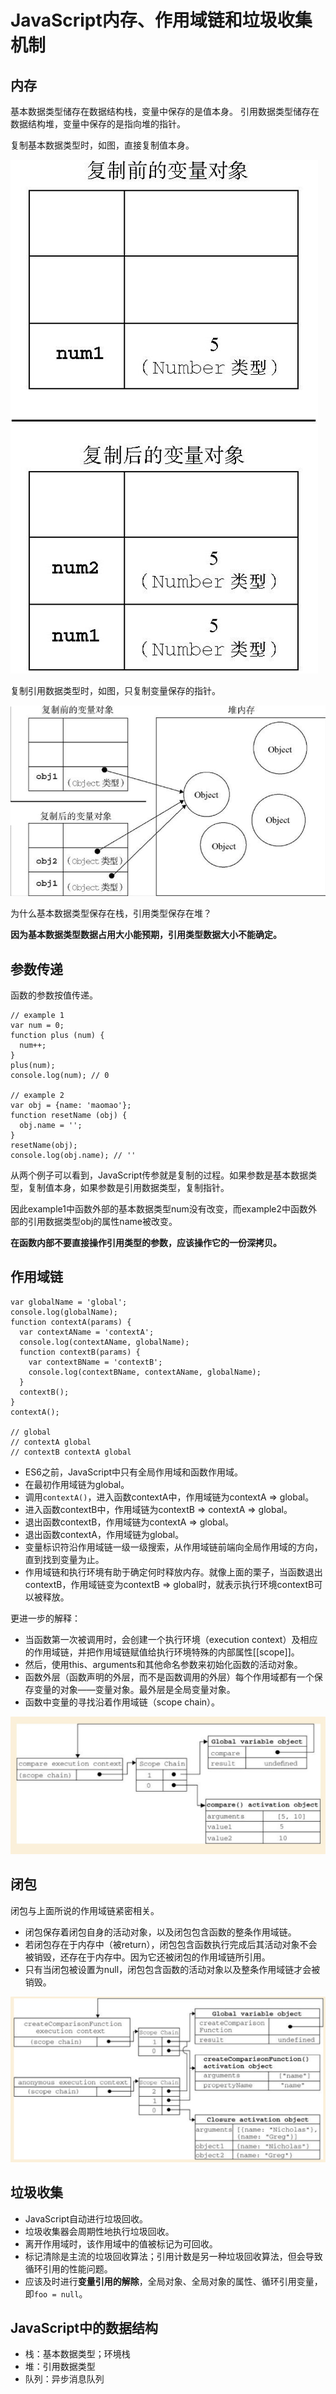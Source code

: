 # JavaScript内存、作用域链和垃圾收集机制

## 内存

基本数据类型储存在数据结构栈，变量中保存的是值本身。
引用数据类型储存在数据结构堆，变量中保存的是指向堆的指针。

复制基本数据类型时，如图，直接复制值本身。

![](/assets/basic-data-type.png)

复制引用数据类型时，如图，只复制变量保存的指针。

![](/assets/reference-data-type.png)

为什么基本数据类型保存在栈，引用类型保存在堆？

**因为基本数据类型数据占用大小能预期，引用类型数据大小不能确定。**

## 参数传递

函数的参数按值传递。

    // example 1
    var num = 0;
    function plus (num) {
      num++;
    }
    plus(num);
    console.log(num); // 0
    
    // example 2
    var obj = {name: 'maomao'};
    function resetName (obj) {
      obj.name = '';
    }
    resetName(obj);
    console.log(obj.name); // ''
    
从两个例子可以看到，JavaScript传参就是复制的过程。如果参数是基本数据类型，复制值本身，如果参数是引用数据类型，复制指针。

因此example1中函数外部的基本数据类型num没有改变，而example2中函数外部的引用数据类型obj的属性name被改变。

**在函数内部不要直接操作引用类型的参数，应该操作它的一份深拷贝。**

## 作用域链

    var globalName = 'global';
    console.log(globalName);
    function contextA(params) {
      var contextAName = 'contextA';
      console.log(contextAName, globalName);
      function contextB(params) {
        var contextBName = 'contextB';
        console.log(contextBName, contextAName, globalName);
      }
      contextB();
    }
    contextA();
    
    // global
    // contextA global
    // contextB contextA global

* ES6之前，JavaScript中只有全局作用域和函数作用域。
* 在最初作用域链为global。
* 调用`contextA()`，进入函数contextA中，作用域链为contextA => global。
* 进入函数contextB中，作用域链为contextB => contextA => global。
* 退出函数contextB，作用域链为contextA => global。
* 退出函数contextA，作用域链为global。
* 变量标识符沿作用域链一级一级搜索，从作用域链前端向全局作用域的方向，直到找到变量为止。
* 作用域链和执行环境有助于确定何时释放内存。就像上面的栗子，当函数退出contextB，作用域链变为contextB => global时，就表示执行环境contextB可以被释放。

更进一步的解释：
* 当函数第一次被调用时，会创建一个执行环境（execution context）及相应的作用域链，并把作用域链赋值给执行环境特殊的内部属性[[scope]]。
* 然后，使用this、arguments和其他命名参数来初始化函数的活动对象。
* 函数外层（函数声明的外层，而不是函数调用的外层）每个作用域都有一个保存变量的对象——变量对象。最外层是全局变量对象。
* 函数中变量的寻找沿着作用域链（scope chain）。

![](/assets/scope-chain.jpg)

## 闭包

闭包与上面所说的作用域链紧密相关。

* 闭包保存着闭包自身的活动对象，以及闭包包含函数的整条作用域链。
* 若闭包存在于内存中（被return），闭包包含函数执行完成后其活动对象不会被销毁，还存在于内存中。因为它还被闭包的作用域链所引用。
* 只有当闭包被设置为null，闭包包含函数的活动对象以及整条作用域链才会被销毁。 

![](/assets/scope-chain-closure.png)

## 垃圾收集

* JavaScript自动进行垃圾回收。
* 垃圾收集器会周期性地执行垃圾回收。
* 离开作用域时，该作用域中的值被标记为可回收。
* 标记清除是主流的垃圾回收算法；引用计数是另一种垃圾回收算法，但会导致循环引用的性能问题。
* 应该及时进行**变量引用的解除**，全局对象、全局对象的属性、循环引用变量，即`foo = null`。

## JavaScript中的数据结构

* 栈：基本数据类型；环境栈
* 堆：引用数据类型
* 队列：异步消息队列